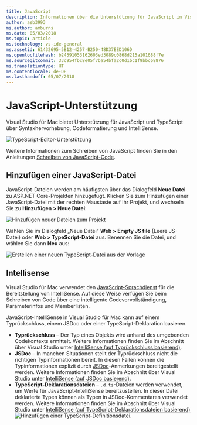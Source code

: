 ```yaml
---
title: JavaScript
description: Informationen über die Unterstützung für JavaScript in Visual Studio für Mac
author: asb3993
ms.author: amburns
ms.date: 05/03/2018
ms.topic: article
ms.technology: vs-ide-general
ms.assetid: 61432695-5B12-4257-B250-48D37EED106D
ms.openlocfilehash: b24591053162603ed3089c0868d215a101688f7e
ms.sourcegitcommit: 33c954fbc8e05f7ba54bfa2c0d1bc1f9bbc68876
ms.translationtype: HT
ms.contentlocale: de-DE
ms.lasthandoff: 05/07/2018
---
```

# <a name="javascript-support"></a>JavaScript-Unterstützung

Visual Studio für Mac bietet Unterstützung für JavaScript und TypeScript über Syntaxhervorhebung, Codeformatierung und IntelliSense. 

![TypeScript-Editor-Unterstützung](https://msdnshared.blob.core.windows.net/media/2018/03/TypeScript-editor.gif)

Weitere Informationen zum Schreiben von JavaScript finden Sie in den Anleitungen [Schreiben von JavaScript-Code](https://docs.microsoft.com/scripting/javascript/writing-javascript-code).

## <a name="adding-a-javascript-file"></a>Hinzufügen einer JavaScript-Datei

JavaScript-Dateien werden am häufigsten über das Dialogfeld **Neue Datei** zu ASP.NET Core-Projekten hinzugefügt. Klicken Sie zum Hinzufügen einer JavaScript-Datei mit der rechten Maustaste auf Ihr Projekt, und wechseln Sie zu **Hinzufügen > Neue Datei**: 

![Hinzufügen neuer Dateien zum Projekt](media/javascript-image1.png)

Wählen Sie im Dialogfeld „Neue Datei“ **Web > Empty JS file** (Leere JS-Datei) oder **Web > TypeScript-Datei** aus. Benennen Sie die Datei, und wählen Sie dann **Neu** aus:

![Erstellen einer neuen TypeScript-Datei aus der Vorlage](media/javascript-image2.png)

## <a name="intellisense"></a>Intellisense

Visual Studio für Mac verwendet den [JavaScript-Sprachdienst](https://docs.microsoft.com/en-us/visualstudio/ide/javascript-intellisense) für die Bereitstellung von IntelliSense. Auf diese Weise verfügen Sie beim Schreiben von Code über eine intelligente Codevervollständigung, Parameterinfos und Memberlisten.

JavaScript-IntelliSense in Visual Studio für Mac kann auf einem Typrückschluss, einem JSDoc oder einer TypeScript-Deklaration basieren.

- **Typrückschluss** – Der Typ eines Objekts wird anhand des umgebenden Codekontexts ermittelt. Weitere Informationen finden Sie im Abschnitt über Visual Studio unter [IntelliSense (auf Typrückschluss basierend)](https://docs.microsoft.com/visualstudio/ide/javascript-intellisense#intellisense-based-on-type-inference).
- **JSDoc** – In manchen Situationen stellt der Typrückschluss nicht die richtigen Typinformationen bereit. In diesen Fällen können die Typinformationen explizit durch [JSDoc](http://usejsdoc.org/about-getting-started.html)-Anmerkungen bereitgestellt werden. Weitere Informationen finden Sie im Abschnitt über Visual Studio unter [IntelliSense (auf JSDoc basierend)](https://docs.microsoft.com/visualstudio/ide/javascript-intellisense#intellisense-based-on-jsdoc).
- **TypeScript-Deklarationsdateien** – `.d.ts`-Dateien werden verwendet, um Werte für JavaScript-IntelliSense bereitzustellen. In dieser Datei deklarierte Typen können als Typen in JSDoc-Kommentaren verwendet werden. Weitere Informationen finden Sie im Abschnitt über Visual Studio unter [IntelliSense (auf TypeScript-Deklarationsdateien basierend)](https://docs.microsoft.com/visualstudio/ide/javascript-intellisense#intellisense-based-on-typescript-declaration-files) ![Hinzufügen einer TypeScript-Definitionsdatei](media/javascript-image3.png).